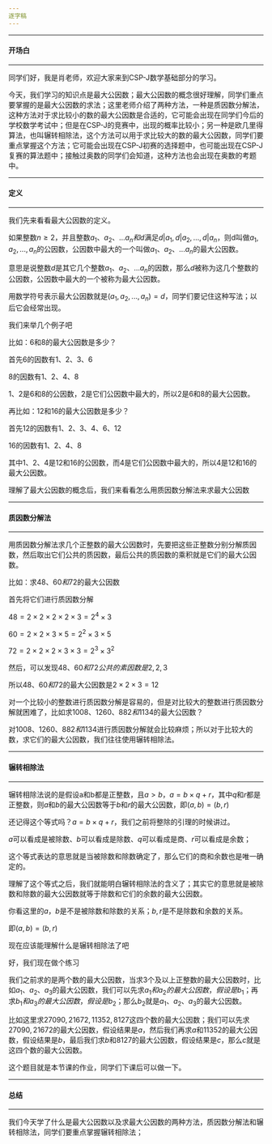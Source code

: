 ```yaml
---
逐字稿
---
```


---

#### 开场白

---

同学们好，我是肖老师，欢迎大家来到CSP-J数学基础部分的学习。

今天，我们学习的知识点是最大公因数；最大公因数的概念很好理解，同学们重点要掌握的是最大公因数的求法；这里老师介绍了两种方法，一种是质因数分解法，这种方法对于求比较小的数的最大公因数是合适的，它可能会出现在同学们今后的学校数学考试中；但是在CSP-J的竞赛中，出现的概率比较小；另一种是欧几里得算法，也叫辗转相除法，这个方法可以用于求比较大的数的最大公因数，同学们要重点掌握这个方法；它可能会出现在CSP-J初赛的选择题中，也可能出现在CSP-J复赛的算法题中；接触过奥数的同学们会知道，这种方法也会出现在奥数的考题中。

---

#### 定义

---

我们先来看看最大公因数的定义。

如果整数$n\geq2$，并且整数$a_1、a_2、...a_n和d$满足$d|a_1,d|a_2,...,d|a_n$，则d叫做$a_1,a_2,...,a_n$的公因数，公因数中最大的一个叫做$a_1、a_2、...a_n$的最大公因数。

意思是说整数$d$是其它几个整数$a_1、a_2、...a_n$的因数，那么$d$被称为这几个整数的公因数，公因数中最大的一个被称为最大公因数。

用数学符号表示最大公因数就是$(a_1,a_2,...,a_n)=d$，同学们要记住这种写法；以后它会经常出现。

我们来举几个例子吧

比如：6和8的最大公因数是多少？

首先6的因数有1、2、3、6

8的因数有1、2、4、8

1、2是6和8的公因数，2是它们公因数中最大的，所以2是6和8的最大公因数。

再比如：12和16的最大公因数是多少？

首先12的因数有1、2、3、4、6、12

16的因数有1、2、4、8

其中1、2、4是12和16的公因数，而4是它们公因数中最大的，所以4是12和16的最大公因数。

理解了最大公因数的概念后，我们来看看怎么用质因数分解法来求最大公因数

---

#### 质因数分解法

---

用质因数分解法求几个正整数的最大公因数时，先要把这些正整数分别分解质因数，然后取出它们公共的质因数，最后公共的质因数的乘积就是它们的最大公因数。

比如：求$48、60和72$的最大公因数

首先将它们进行质因数分解

$48 = 2 \times 2 \times 2 \times 2 \times 3 = 2^4 \times 3$​

$60 = 2 \times 2 \times 3 \times 5 = 2^2 \times 3 \times 5$​

$72 = 2 \times 2 \times 2 \times 3 \times 3 = 2^3 \times 3^2$

然后，可以发现$48、60和72公共的素因数是2,2,3$

所以$48、60和72$的最大公因数是$2\times 2 \times 3 = 12$



对一个比较小的整数进行质因数分解是容易的，但是对比较大的整数进行质因数分解就困难了，比如求$1008、1260、882和1134$的最大公因数？

对$1008、1260、882和1134$进行质因数分解就会比较麻烦；所以对于比较大的数，求它们的最大公因数，我们往往使用辗转相除法。

---

#### 辗转相除法

---

辗转相除法说的是假设a和b都是正整数，且$a\gt b$，$a = b\times q + r$，其中$q$和$r$都是正整数，则$a$和$b$的最大公因数等于$b$和$r$的最大公因数，即$(a,b)=(b,r)$

还记得这个等式吗？$a = b\times q + r$，我们之前将整除的引理的时候讲过。

$a$可以看成是被除数、$b$可以看成是除数、$q$可以看成是商、$r$可以看成是余数；

这个等式表达的意思就是当被除数和除数确定了，那么它们的商和余数也是唯一确定的。

理解了这个等式之后，我们就能明白辗转相除法的含义了；其实它的意思就是被除数和除数的最大公因数就等于除数和它们的余数的最大公因数。

你看这里的$a，b$是不是被除数和除数的关系；$b,r$是不是除数和余数的关系。

即$(a,b)=(b,r)$

现在应该能理解什么是辗转相除法了吧

好，我们现在做个练习



我们之前求的是两个数的最大公因数，当求3个及以上正整数的最大公因数时，比如$a_1、a_2、a_3$的最大公因数，我们可以先求$a_1和a_2的最大公因数，假设是b_1$；再求$b_1和a_3的最大公因数，假设是b_2$；那么$b_2$就是$a_1、a_2、a_3$的最大公因数。



比如这里求$27090,21672,11352,8127$这四个数的最大公因数；我们可以先求$27090,21672$的最大公因数，假设结果是$a$，然后我们再求$a$和11352的最大公因数，假设结果是$b$，最后我们求$b$和8127的最大公因数，假设结果是$c$，那么$c$就是这四个数的最大公因数。

这个题目就是本节课的作业，同学们下课后可以做一下。

---

#### 总结

---

我们今天学了什么是最大公因数以及求最大公因数的两种方法，质因数分解法和辗转相除法，同学们要重点掌握辗转相除法；

### 

